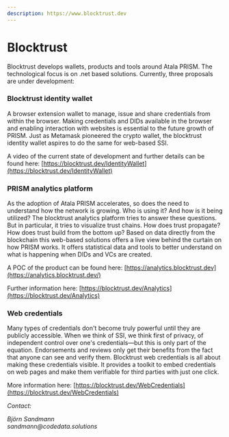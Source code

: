 ```yaml
---
description: https://www.blocktrust.dev
---
```


# Blocktrust

Blocktrust develops wallets, products and tools around Atala PRISM. The technological focus is on .net based solutions. Currently, three proposals are under development:

### Blocktrust identity wallet

A browser extension wallet to manage, issue and share credentials from within the browser. Making credentials and DIDs available in the browser and enabling interaction with websites is essential to the future growth of PRISM. Just as Metamask pioneered the crypto wallet, the blocktrust identity wallet aspires to do the same for web-based SSI.

A video of the current state of development and further details can be found here: [https://blocktrust.dev/IdentityWallet](https://blocktrust.dev/IdentityWallet)

### PRISM analytics platform

As the adoption of Atala PRISM accelerates, so does the need to understand how the network is growing. Who is using it? And how is it being utilized? The blocktrust analytics platform tries to answer these questions. But in particular, it tries to visualize trust chains. How does trust propagate? How does trust build from the bottom up? Based on data directly from the blockchain this web-based solutions offers a live view behind the curtain on how PRISM works. It offers statistical data and tools to better understand on what is happening when DIDs and VCs are created.

A POC of the product can be found here: [https://analytics.blocktrust.dev](https://analytics.blocktrust.dev/)

Further information here: [https://blocktrust.dev/Analytics](https://blocktrust.dev/Analytics)

### Web credentials

Many types of credentials don't become truly powerful until they are publicly accessible. When we think of SSI, we think first of privacy, of independent control over one's credentials—but this is only part of the equation. Endorsements and reviews only get their benefits from the fact that anyone can see and verify them. Blocktrust web credentials is all about making these credentials visible. It provides a toolkit to embed credentials on web pages and make them verifiable for third parties with just one click.

More information here: [https://blocktrust.dev/WebCredentials](https://blocktrust.dev/WebCredentials)



_Contact:_

_Björn Sandmann_\
_sandmann@codedata.solutions_
